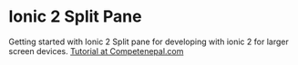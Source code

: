 # Ionic 2 Split Pane
Getting started with Ionic 2 Split pane for developing with ionic 2 for larger screen devices.
[Tutorial at Competenepal.com](https://competenepal.com/ionic-2-split-pane)


